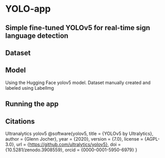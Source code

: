 # YOLO-app

## Simple fine-tuned YOLOv5 for real-time sign language detection


## Dataset

## Model
Using the Hugging Face yolov5 model. Dataset manually created and labeled using LabelImg

## Running the app


## Citations
Ultranalytics yolov5 
@software{yolov5,
  title = {YOLOv5 by Ultralytics},
  author = {Glenn Jocher},
  year = {2020},
  version = {7.0},
  license = {AGPL-3.0},
  url = {https://github.com/ultralytics/yolov5},
  doi = {10.5281/zenodo.3908559},
  orcid = {0000-0001-5950-6979}
}